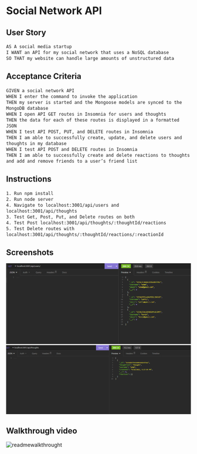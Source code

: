 # Social Network API

## User Story
```
AS A social media startup
I WANT an API for my social network that uses a NoSQL database
SO THAT my website can handle large amounts of unstructured data
```

## Acceptance Criteria
```
GIVEN a social network API
WHEN I enter the command to invoke the application
THEN my server is started and the Mongoose models are synced to the MongoDB database
WHEN I open API GET routes in Insomnia for users and thoughts
THEN the data for each of these routes is displayed in a formatted JSON
WHEN I test API POST, PUT, and DELETE routes in Insomnia
THEN I am able to successfully create, update, and delete users and thoughts in my database
WHEN I test API POST and DELETE routes in Insomnia
THEN I am able to successfully create and delete reactions to thoughts and add and remove friends to a user’s friend list
```

## Instructions
```
1. Run npm install
2. Run node server
4. Navigate to localhost:3001/api/users and localhost:3001/api/thoughts
3. Test Get, Post, Put, and Delete routes on both
4. Test Post localhost:3001/api/thoughts/:thoughtId/reactions
5. Test Delete routes with localhost:3001/api/thoughts/:thoughtId/reactions/:reactionId
```

## Screenshots
![readmescreenshots](./readmeassets/Screenshot_1.png)
![readmescreenshots](./readmeassets/Screenshot_2.png)

## Walkthrough video
![readmewalkthrought](./readmeassets/socialnetwork.gif)